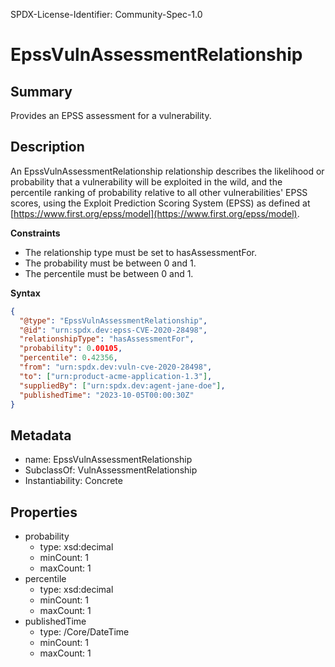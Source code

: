 SPDX-License-Identifier: Community-Spec-1.0

# EpssVulnAssessmentRelationship

## Summary

Provides an EPSS assessment for a vulnerability.

## Description

An EpssVulnAssessmentRelationship relationship describes the likelihood or probability that a vulnerability will be exploited in the wild, and the percentile ranking of probability relative to all other vulnerabilities' EPSS scores, using the Exploit Prediction Scoring System (EPSS) as defined at [https://www.first.org/epss/model](https://www.first.org/epss/model).

**Constraints**

- The relationship type must be set to hasAssessmentFor.
- The probability must be between 0 and 1.
- The percentile must be between 0 and 1.

**Syntax**

```json
{
  "@type": "EpssVulnAssessmentRelationship",
  "@id": "urn:spdx.dev:epss-CVE-2020-28498",
  "relationshipType": "hasAssessmentFor",
  "probability": 0.00105,
  "percentile": 0.42356,
  "from": "urn:spdx.dev:vuln-cve-2020-28498",
  "to": ["urn:product-acme-application-1.3"],
  "suppliedBy": ["urn:spdx.dev:agent-jane-doe"],
  "publishedTime": "2023-10-05T00:00:30Z"
}
```

## Metadata

- name: EpssVulnAssessmentRelationship
- SubclassOf: VulnAssessmentRelationship
- Instantiability: Concrete

## Properties

- probability
  - type: xsd:decimal
  - minCount: 1
  - maxCount: 1
- percentile
  - type: xsd:decimal
  - minCount: 1
  - maxCount: 1
- publishedTime
  - type: /Core/DateTime
  - minCount: 1
  - maxCount: 1
